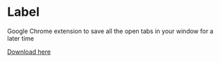 # Label
Google Chrome extension to save all the open tabs in your window for a later time

[Download here](https://chrome.google.com/webstore/detail/label/liomngjmcblfpilffbioehjcmdmhneaa)
